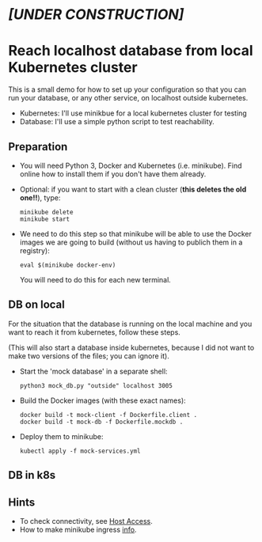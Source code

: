 
# *[UNDER CONSTRUCTION]*
# Reach localhost database from local Kubernetes cluster

This is a small demo for how to set up your configuration so that you can run your database, or any other service, on localhost outside kubernetes.

* Kubernetes: I'll use minikbue for a local kubernetes cluster for testing
* Database: I'll use a simple python script to test reachability.

## Preparation

* You will need Python 3, Docker and Kubernetes (i.e. minikube). Find online how to install them if you don't have them already.

* Optional: if you want to start with a clean cluster (**this deletes the old one!!**), type:

      minikube delete
      minikube start

* We need to do this step so that minikube will be able to use the Docker images we are going to build (without us having to publich them in a registry):

      eval $(minikube docker-env)
    
  You will need to do this for each new terminal.



## DB on local

For the situation that the database is running on the local machine and you want to reach it from kubernetes, follow these steps.

(This will also start a database inside kubernetes, because I did not want to make two versions of the files; you can ignore it).

* Start the 'mock database' in a separate shell:

      python3 mock_db.py "outside" localhost 3005

* Build the Docker images (with these exact names):

      docker build -t mock-client -f Dockerfile.client .
      docker build -t mock-db -f Dockerfile.mockdb .

* Deploy them to minikube:

      kubectl apply -f mock-services.yml




## DB in k8s


## Hints

* To check connectivity, see [Host Access](https://minikube.sigs.k8s.io/docs/handbook/host-access/).
* How to make minikube ingress [info](https://kubernetes.io/docs/tasks/access-application-cluster/ingress-minikube/).

